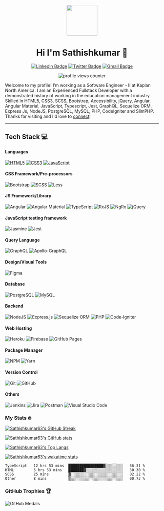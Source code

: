 <div id="header" align="center">
  <img
    src="https://media.giphy.com/media/M9gbBd9nbDrOTu1Mqx/giphy.gif"
    width="100"
  />

# Hi I'm Sathishkumar 👋  
[![Linkedin Badge](https://img.shields.io/badge/-sathishkumar63-blue?style=flat&logo=Linkedin&logoColor=white)](https://www.linkedin.com/in/sathishkumar63/)
[![Twitter Badge](https://img.shields.io/badge/-@__sathishjim63-1ca0f1?style=flat&labelColor=1ca0f1&logo=twitter&logoColor=white)](https://twitter.com/sathishjim63)
[![Gmail Badge](https://img.shields.io/badge/-sathishjim-c14438?style=flat&logo=Gmail&logoColor=white)](mailto:sathishjim@gmail.com)
    
<img
  src="https://komarev.com/ghpvc/?username=sathishkumar63&style=flat-square&color=blue"
  alt="profile views counter"
  />
</div>

Welcome to my profile! I’m working as a Software Engineer - II at Kaplan North America. I am an Experienced Fullstack Developer with a demonstrated history of working in the education management industry. Skilled in HTML5, CSS3, SCSS, Bootstrap, Accessibility, jQuery, Angular, Angular Material, JavaScript, Typescript, Jest, GraphQL, Sequelize ORM,  Express Js, NodeJS, PostgreSQL, MySQL, PHP, CodeIgniter and SlimPHP. Thanks for visiting and I'd love to [connect](https://www.linkedin.com/in/sathishkumar63/)!

---
## Tech Stack 💻

#### Languages
[![HTML5](https://img.shields.io/badge/-HTML5-%23E34F26.svg?style=for-the-badge&logo=html5&logoColor=white)](https://developer.mozilla.org/en-US/docs/Learn/HTML)
[![CSS3](https://img.shields.io/badge/-CSS3-%231572B6.svg?style=for-the-badge&logo=css3&logoColor=white)](https://developer.mozilla.org/en-US/docs/Learn/CSS)
[![JavaScript](https://img.shields.io/badge/-JavaScript-%23323330.svg?style=for-the-badge&logo=javascript&logoColor=%23F7DF1E)](https://developer.mozilla.org/en-US/docs/Learn/Getting_started_with_the_web/JavaScript_basics)

#### CSS Framework/Pre-processors
![Bootstrap](https://img.shields.io/badge/-Bootstrap-7952b3?style=for-the-badge&logo=bootstrap&logoColor=white)
![SCSS](https://img.shields.io/badge/-SCSS-bf4080?style=for-the-badge&logo=SASS&logoColor=white)
![Less](https://img.shields.io/badge/-less-1d365d?style=for-the-badge&logo=less&logoColor=white)

#### JS Framework/Library
![Angular](https://img.shields.io/badge/-Angular-c4002f?style=for-the-badge&logo=angular&logoColor=white)
![Angular Material](https://img.shields.io/badge/-Angular%20Material-3f51b5?style=for-the-badge&logo=angular&logoColor=white)
![TypeScript](https://img.shields.io/badge/-TypeScript-%23007ACC.svg?style=for-the-badge&logo=typescript&logoColor=white)
![RxJS](https://img.shields.io/badge/-RxJS-%23B7178C.svg?style=for-the-badge&logo=reactivex&logoColor=white)
![NgRx](https://img.shields.io/badge/-NgRx-%23B7178C.svg?style=for-the-badge&logo=reactivex&logoColor=white)
![jQuery](https://img.shields.io/badge/-jQuery-%230769AD.svg?style=for-the-badge&logo=jquery&logoColor=white) 

#### JavaScript testing framework
![Jasmine](https://img.shields.io/badge/-Jasmine-%238A4182.svg?style=for-the-badge&logo=jasmine&logoColor=white)
![Jest](https://img.shields.io/badge/-Jest-%238A4182.svg?style=for-the-badge&logo=jest&logoColor=white)

#### Query Language
![GraphQL](https://img.shields.io/badge/-GraphQL-E10098?style=for-the-badge&logo=graphql&logoColor=white)
![Apollo-GraphQL](https://img.shields.io/badge/Apollo-GraphQL-311C87?style=for-the-badge&logo=apollo-graphql&logoColor=white)

#### Design/Visual Tools
![Figma](https://img.shields.io/badge/-Figma-000?style=for-the-badge&logo=figma)

#### Database
![PostgreSQL](https://img.shields.io/badge/-PostgreSQL-%23316192.svg?style=for-the-badge&logo=postgresql&logoColor=white)
![MySQL](https://img.shields.io/badge/-MySQL-3E6E93?style=for-the-badge&logo=mysql&logoColor=white)

#### Backend
![NodeJS](https://img.shields.io/badge/-NodeJS-6DA55F?style=for-the-badge&logo=node.js&logoColor=white)
![Express.js](https://img.shields.io/badge/-ExpressJS-%23404d59.svg?style=for-the-badge&logo=express&logoColor=%2361DAFB)
![Sequelize ORM](https://img.shields.io/badge/-Sequelize%20ORM-%23404d59.svg?style=for-the-badge&logo=sequelize&logoColor=%2361DAFB)
![PHP](https://img.shields.io/badge/-PHP-%23777BB4.svg?style=for-the-badge&logo=php&logoColor=white)
![Code-Igniter](https://img.shields.io/badge/-CodeIgniter-%23EF4223.svg?style=for-the-badge&logo=codeIgniter&logoColor=white)

#### Web Hosting
![Heroku](https://img.shields.io/badge/-Heroku-79589F?style=for-the-badge&logo=heroku&logoColor=white)
![Firebase](https://img.shields.io/badge/-Firebase-%23039BE5.svg?style=for-the-badge&logo=firebase)
![GitHub Pages](https://img.shields.io/badge/-GitHub%20Pages-%23121011.svg?style=for-the-badge&logo=github&logoColor=white)

#### Package Manager
![NPM](https://img.shields.io/badge/-NPM-e34c26?style=for-the-badge&logo=npm&logoColor=white)
![Yarn](https://img.shields.io/badge/-yarn-2188b6?style=for-the-badge&logo=yarn&logoColor=white)

#### Version Control
![Git](https://img.shields.io/badge/-Git-%23E34F26.svg?style=for-the-badge&logo=git&logoColor=white)
![GitHub](https://img.shields.io/badge/-GitHub-%23121011.svg?style=for-the-badge&logo=github&logoColor=white)

#### Others
![Jenkins](https://img.shields.io/badge/-Jenkins-6c757d?style=for-the-badge&logo=jenkins&logoColor=white)
![Jira](https://img.shields.io/badge/-Jira-0052CC?style=for-the-badge&logo=jira&logoColor=white) 
![Postman](https://img.shields.io/badge/-Postman-FF6C37?style=for-the-badge&logo=postman&logoColor=white)
![Visual Studio Code](https://img.shields.io/badge/-Visual%20Studio%20Code-0078d7.svg?style=for-the-badge&logo=visual-studio-code&logoColor=white) 

### My Stats :fire:
[![Sathishkumar63's GitHub Streak](http://github-readme-streak-stats.herokuapp.com?user=sathishkumar63&show_icons=true&count_private=true&theme=github-dark&date_format=M%20j%5B%2C%20Y%5D)](http://github-readme-streak-stats.herokuapp.com?user=sathishkumar63&theme=github-dark&date_format=M%20j%5B%2C%20Y%5D)

[![Sathishkumar63's GitHub stats](https://github-readme-stats.vercel.app/api?username=sathishkumar63&count_private=true&show_icons=true&theme=solarized-dark)](https://github.com/sathishkumar63/github-readme-stats)

[![Sathishkumar63's Top Langs](https://github-readme-stats.vercel.app/api/top-langs/?username=sathishkumar63&langs_count=8&layout=compact&theme=vision-friendly-dark)](https://github-readme-stats.vercel.app/api/top-langs/?username=sathishkumar63&layout=compact&show_icons=true&count_private=true&theme=vision-friendly-dark)

[![Sathishkumar63's wakatime stats](https://github-readme-stats.vercel.app/api/wakatime?username=Sathishkumar63)](https://wakatime.com/@sathishkumar63)

<!--START_SECTION:waka-->

```text
TypeScript   12 hrs 53 mins  ████████████████▓░░░░░░░░   66.31 %
HTML         5 hrs 53 mins   ███████▓░░░░░░░░░░░░░░░░░   30.30 %
SCSS         25 mins         ▓░░░░░░░░░░░░░░░░░░░░░░░░   02.22 %
Other        8 mins          ▒░░░░░░░░░░░░░░░░░░░░░░░░   00.73 %
```

<!--END_SECTION:waka-->

### GitHub Trophies 🏆
  
![GitHub Medals](https://github-profile-trophy.vercel.app/?username=sathishkumar63&theme=darkhub&no-frame=false&no-bg=false&margin-w=4)

